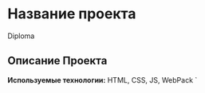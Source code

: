 # Название проекта

Diploma 

## Описание Проекта
__Используемые технологии:__ HTML, CSS, JS, WebPack
`
